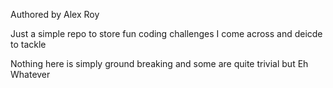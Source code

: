 Authored by Alex Roy

Just a simple repo to store fun coding challenges I come across and deicde to tackle

Nothing here is simply ground breaking and some are quite trivial but
Eh Whatever
